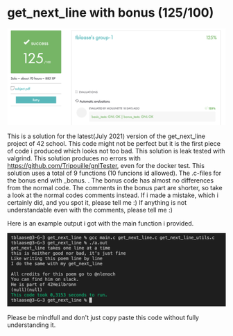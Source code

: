# get_next_line with bonus (125/100)

<img src="images/result.png" >

This is a solution for the latest(July 2021) version of the get_next_line project of 42 school.
This code might not be perfect but it is the first piece of code i produced which looks not too bad.
This solution is leak tested with valgrind.
This solution produces no errors with https://github.com/Tripouille/gnlTester, even for the docker test.
This solution uses a total of 9 functions (10 funcions id allowed).
The .c-files for the bonus end with _bonus. .
The bonus code has almost no differences from the normal code.
The comments in the bonus part are shorter, so take a look at the normal codes comments instead.
If i made a mistake, which i certainly did, and you spot it, please tell me :)
If anything is not understandable even with the comments, please tell me :)

Here is an example output i got with the main function i provided.

<img src="images/output.png" >

Please be mindfull and don't just copy paste this code without fully understanding it.
